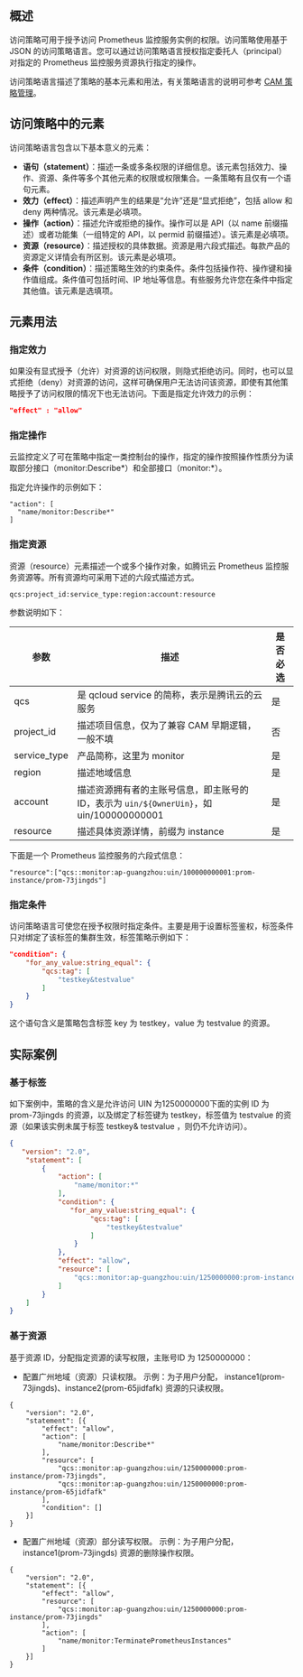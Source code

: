 ## 概述

访问策略可用于授予访问 Prometheus 监控服务实例的权限。访问策略使用基于 JSON 的访问策略语言。您可以通过访问策略语言授权指定委托人（principal）对指定的 Prometheus 监控服务资源执行指定的操作。

访问策略语言描述了策略的基本元素和用法，有关策略语言的说明可参考 [CAM 策略管理](https://cloud.tencent.com/document/product/598/10600)。

## 访问策略中的元素

访问策略语言包含以下基本意义的元素：

- **语句（statement）**：描述一条或多条权限的详细信息。该元素包括效力、操作、资源、条件等多个其他元素的权限或权限集合。一条策略有且仅有一个语句元素。
- **效力（effect）**：描述声明产生的结果是“允许”还是“显式拒绝”，包括 allow 和 deny 两种情况。该元素是必填项。
- **操作（action）**：描述允许或拒绝的操作。操作可以是 API（以 name 前缀描述）或者功能集（一组特定的 API，以 permid 前缀描述）。该元素是必填项。
- **资源（resource）**：描述授权的具体数据。资源是用六段式描述。每款产品的资源定义详情会有所区别。该元素是必填项。
- **条件（condition）**：描述策略生效的约束条件。条件包括操作符、操作键和操作值组成。条件值可包括时间、IP 地址等信息。有些服务允许您在条件中指定其他值。该元素是选填项。

## 元素用法

### 指定效力

如果没有显式授予（允许）对资源的访问权限，则隐式拒绝访问。同时，也可以显式拒绝（deny）对资源的访问，这样可确保用户无法访问该资源，即使有其他策略授予了访问权限的情况下也无法访问。下面是指定允许效力的示例：

```json
"effect" : "allow"
```

### 指定操作

云监控定义了可在策略中指定一类控制台的操作，指定的操作按照操作性质分为读取部分接口（monitor:Describe\*）和全部接口（monitor:\*）。

指定允许操作的示例如下：

```
"action": [
  "name/monitor:Describe*"
]
```

### 指定资源

资源（resource）元素描述一个或多个操作对象，如腾讯云 Prometheus 监控服务资源等。所有资源均可采用下述的六段式描述方式。

```plaintext
qcs:project_id:service_type:region:account:resource
```

参数说明如下：

| 参数         | 描述                                                         | 是否必选 |
| ------------ | ------------------------------------------------------------ | -------- |
| qcs          | 是 qcloud service 的简称，表示是腾讯云的云服务               | 是       |
| project_id   | 描述项目信息，仅为了兼容 CAM 早期逻辑，一般不填              | 否       |
| service_type | 产品简称，这里为 monitor                                     | 是       |
| region       | 描述地域信息                                                 | 是       |
| account      | 描述资源拥有者的主账号信息，即主账号的 ID，表示为 `uin/${OwnerUin}`，如 uin/100000000001 | 是       |
| resource     | 描述具体资源详情，前缀为 instance                            | 是       |

下面是一个 Prometheus 监控服务的六段式信息：

```plaintext
"resource":["qcs::monitor:ap-guangzhou:uin/100000000001:prom-instance/prom-73jingds"]
```

### 指定条件

访问策略语言可使您在授予权限时指定条件。主要是用于设置标签鉴权，标签条件只对绑定了该标签的集群生效，标签策略示例如下：

```json
"condition": {
    "for_any_value:string_equal": {
        "qcs:tag": [
            "testkey&testvalue"
        ]
    }
}
```

这个语句含义是策略包含标签 key 为 testkey，value 为 testvalue 的资源。

## 实际案例

### 基于标签

如下案例中，策略的含义是允许访问 UIN 为1250000000下面的实例 ID 为 prom-73jingds 的资源，以及绑定了标签键为 testkey，标签值为 testvalue 的资源（如果该实例未属于标签 testkey& testvalue ，则仍不允许访问）。

```json
{
   "version": "2.0",
    "statement": [
        {
            "action": [
                "name/monitor:*"
            ],
            "condition": {
               "for_any_value:string_equal": {
                    "qcs:tag": [
                        "testkey&testvalue"
                    ]
                }
            },
            "effect": "allow",
            "resource": [
                "qcs::monitor:ap-guangzhou:uin/1250000000:prom-instance/prom-73jingds"
            ]
        }
    ]
}
```

### 基于资源

基于资源 ID，分配指定资源的读写权限，主账号ID 为 1250000000：

- 配置广州地域（资源）只读权限。
示例：为子用户分配， instance1(prom-73jingds)、instance2(prom-65jidfafk) 资源的只读权限。
```
{
	"version": "2.0",
	"statement": [{
		"effect": "allow",
		"action": [
			"name/monitor:Describe*"
		],
		"resource": [
			"qcs::monitor:ap-guangzhou:uin/1250000000:prom-instance/prom-73jingds",
			"qcs::monitor:ap-guangzhou:uin/1250000000:prom-instance/prom-65jidfafk"
		],
		"condition": []
	}]
}
```

- 配置广州地域（资源）部分读写权限。
示例：为子用户分配，instance1(prom-73jingds) 资源的删除操作权限。
```
{
	"version": "2.0",
	"statement": [{
		"effect": "allow",
		"resource": [
			"qcs::monitor:ap-guangzhou:uin/1250000000:prom-instance/prom-73jingds"
		],
		"action": [
			"name/monitor:TerminatePrometheusInstances"
		]
	}]
}
```

